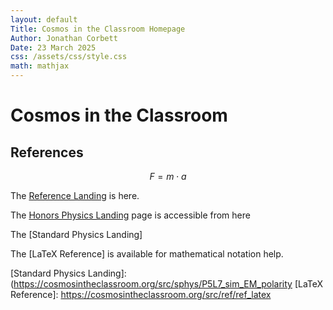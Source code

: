 ```yaml
---
layout: default
Title: Cosmos in the Classroom Homepage
Author: Jonathan Corbett
Date: 23 March 2025
css: /assets/css/style.css
math: mathjax
---
```


# Cosmos in the Classroom

## References

$$F=m \cdot a$$

The [Reference Landing] is here.

The [Honors Physics Landing] page is accessible from here

The [Standard Physics Landing]

The [LaTeX Reference] is available for mathematical notation help.


[Reference Landing]: /src/ref/ref_lib
[Honors Physics Landing]: /src/hphys/hphys_landing
[Meteor]: /src/assets/images/meteor.png
[Standard Physics Landing]: (https://cosmosintheclassroom.org/src/sphys/P5L7_sim_EM_polarity
[LaTeX Reference]: https://cosmosintheclassroom.org/src/ref/ref_latex

